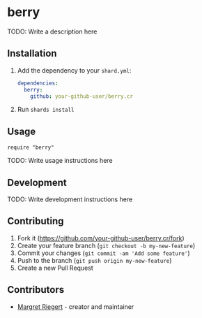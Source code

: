 # berry

TODO: Write a description here

## Installation

1. Add the dependency to your `shard.yml`:

   ```yaml
   dependencies:
     berry:
       github: your-github-user/berry.cr
   ```

2. Run `shards install`

## Usage

```crystal
require "berry"
```

TODO: Write usage instructions here

## Development

TODO: Write development instructions here

## Contributing

1. Fork it (<https://github.com/your-github-user/berry.cr/fork>)
2. Create your feature branch (`git checkout -b my-new-feature`)
3. Commit your changes (`git commit -am 'Add some feature'`)
4. Push to the branch (`git push origin my-new-feature`)
5. Create a new Pull Request

## Contributors

- [Margret Riegert](https://github.com/your-github-user) - creator and maintainer
